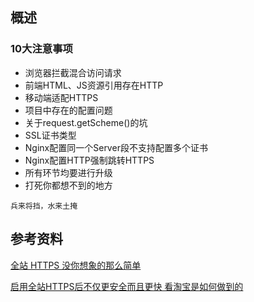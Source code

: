 ## 概述
### 10大注意事项
* 浏览器拦截混合访问请求
* 前端HTML、JS资源引用存在HTTP
* 移动端适配HTTPS
* 项目中存在的配置问题
* 关于request.getScheme()的坑
* SSL证书类型
* Nginx配置同一个Server段不支持配置多个证书
* Nginx配置HTTP强制跳转HTTPS
* 所有环节均要进行升级
* 打死你都想不到的地方

```
兵来将挡，水来土掩
```

## 参考资料
[全站 HTTPS 没你想象的那么简单](https://www.cnblogs.com/mafly/p/allhttps.html)

[启用全站HTTPS后不仅更安全而且更快 看淘宝是如何做到的](https://mp.weixin.qq.com/s?__biz=MzAxNDEwNjk5OQ==&mid=402402866&idx=1&sn=f3fde8ece13d51397c12f1a08713ebeb&scene=0#wechat_redirect)
